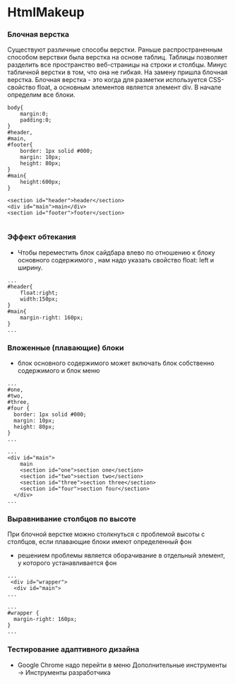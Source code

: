 # HtmlMakeup

### Блочная верстка
Существуют различные способы верстки. 
Раньше распространенным способом верствки была верстка на основе таблиц. 
Таблицы позволяет разделить вcе пространство веб-страницы на строки и столбцы.
Минус табличной верстки в том, что она не гибкая.
На замену пришла блочная верстка.
Блочная верстка - это когда для разметки используется CSS-свойство float, а основным элементов является элемент div.
В начале определим все блоки. 
```
body{
    margin:0;
    padding:0;
}
#header,
#main,
#footer{
    border: 1px solid #000;
    margin: 10px;
    height: 80px;
}
#main{
    height:600px;
}

```
```
<section id="header">header</section>
<div id="main">main</div>
<section id="footer">footer</section>


```  
 ### Эффект обтекания
 - Чтобы переместить блок сайдбара влево по отношению к блоку основного содержимого , нам надо указать свойство float: left и ширину.

```
...
#header{
    float:right;
    width:150px;
}
#main{
    margin-right: 160px;
}
...
```
  
 
### Вложенные (плавающие) блоки
- блок основного содержимого может включать блок собственно содержимого и блок меню
```
...
#one,
#two,
#three,
#four {
  border: 1px solid #000;
  margin: 10px;
  height: 80px;
}
...
```
```
...
<div id="main">
    main
    <section id="one">section one</section>
    <section id="two">section two</section>
    <section id="three">section three</section>
    <section id="four">section four</section>
  </div>
...
```
   
### Выравнивание столбцов по высоте
При блочной верстке можно столкнуться с проблемой высоты с столбцов, если плавающие блоки имеют определенный фон
-  решением проблемы является оборачивание в отдельный элемент, у которого устанавливается фон
```
...
 <div id="wrapper">
  <div id="main">
...
```
```
...
#wrapper {
  margin-right: 160px;
}
...

```
### Тестирование адаптивного дизайна
   - Google Chrome надо перейти в меню Дополнительные инструменты -> Инструменты разработчика
